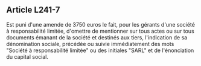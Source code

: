 Article L241-7
----
Est puni d'une amende de 3750 euros le fait, pour les gérants d'une société à
responsabilité limitée, d'omettre de mentionner sur tous actes ou sur tous
documents émanant de la société et destinés aux tiers, l'indication de sa
dénomination sociale, précédée ou suivie immédiatement des mots "Société à
responsabilité limitée" ou des initiales "SARL" et de l'énonciation du capital
social.
